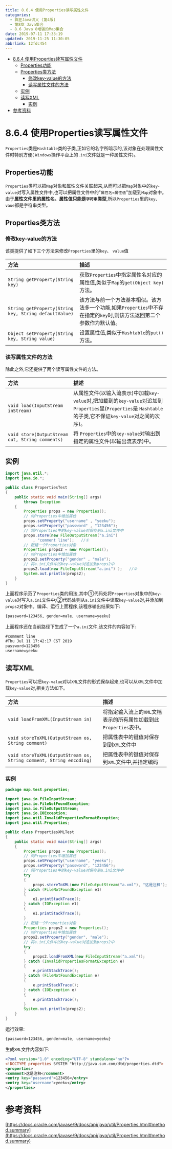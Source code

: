 ```yaml
---
title: 8.6.4 使用Properties读写属性文件
categories: 
  - 疯狂Java讲义 (第4版)
  - 第8章 Java集合
  - 8.6 Java 8增强的Map集合
date: 2019-07-11 17:33:19
updated: 2019-11-25 11:30:05
abbrlink: 12fdc454
---
```

<div id='my_toc'>

- [8.6.4 使用Properties读写属性文件](/JavaReadingNotes/12fdc454/#8-6-4-使用Properties读写属性文件)
    - [Properties功能](/JavaReadingNotes/12fdc454/#Properties功能)
    - [Properties类方法](/JavaReadingNotes/12fdc454/#Properties类方法)
        - [修改key-value的方法](/JavaReadingNotes/12fdc454/#修改key-value的方法)
        - [读写属性文件的方法](/JavaReadingNotes/12fdc454/#读写属性文件的方法)
    - [实例](/JavaReadingNotes/12fdc454/#实例)
    - [读写XML](/JavaReadingNotes/12fdc454/#读写XML)
        - [实例](/JavaReadingNotes/12fdc454/#实例)
- [参考资料](/JavaReadingNotes/12fdc454/#参考资料)

</div>
<!--more-->
<script>if (navigator.platform.toLowerCase() == 'win32'){document.getElementById('my_toc').style.display = 'none';}</script>

<!--end-->
<!--SSTStart-->
# 8.6.4 使用Properties读写属性文件 #
`Properties`类是`Hashtable`类的子类,正如它的名字所暗示的,该对象在处理属性文件时特别方便( `Windows`操作平台上的`.ini`文件就是一种属性文件)。
## Properties功能 ##
`Properties`类可以把`Map`对象和属性文件关联起来,从而可以把`Map`对象中的`key-value`对写入属性文件中,也可以把属性文件中的"`属性名=属性值`"加载到`Map`对象中。由于**属性文件里的属性名、属性值只能是`字符串`类型**,所以`Properties`里的`key`、`vaue`都是字符串类型。
## Properties类方法 ##
### 修改key-value的方法 ###
该类提供了如下三个方法来修改`Properties`里的`key`、 `value`值

|方法|描述|
|:---|:---|
|`String getProperty(String key)`|获取`Properties`中指定属性名对应的属性值,类似于`Map`的`get(Object key)`方法。|
|`String getProperty(String key, String defaultValue)`|该方法与前一个方法基本相似。该方法多一个功能,如果`Properties`中不存在指定的`key`时,则该方法返回第二个参数作为默认值。|
|`Object setProperty(String key, String value)`|设置属性值,类似于`Hashtable`的`put()`方法。|
### 读写属性文件的方法 ###
除此之外,它还提供了两个读写属性文件的方法。

|方法|描述|
|:---|:---|
|`void load(InputStream inStream)`|从属性文件(以输入流表示)中加载`key-value`对,把加载到的`key-value`对追加到`Properties`里(`Properties`是 `Hashtable`的子类,它不保证`key-value`对之间的次序)。|
|`void store(OutputStream out, String comments)`|将 `Properties`中的`key-value`对输出到指定的属性文件(以输出流表示)中。|

## 实例 ##
```java
import java.util.*;
import java.io.*;

public class PropertiesTest
{
    public static void main(String[] args)
        throws Exception
    {
        Properties props = new Properties();
        // 向Properties中增加属性
        props.setProperty("username" , "yeeku");
        props.setProperty("password" , "123456");
        // 将Properties中的key-value对保存到a.ini文件中
        props.store(new FileOutputStream("a.ini")
            , "comment line");   //①
        // 新建一个Properties对象
        Properties props2 = new Properties();
        // 向Properties中增加属性
        props2.setProperty("gender" , "male");
        // 将a.ini文件中的key-value对追加到props2中
        props2.load(new FileInputStream("a.ini") );   //②
        System.out.println(props2);
    }
}
```
上面程序示范了`Properties`类的用法,其中①代码处将`Properties`对象中的`key-value`对写入`a.ini`文件中;②代码处则从`a.ini`文件中读取`key-value`对,并添加到`props2`对象中。编译、运行上面程序,该程序输出结果如下:
```cmd
{password=123456, gender=male, username=yeeku}
```
上面程序还在当前路径下生成了一个`a.ini`文件,该文件的内容如下:
```cmd
#comment line
#Thu Jul 11 17:42:17 CST 2019
password=123456
username=yeeku

```
## 读写XML ##
`Properties`可以把`key-value`对以`XML`文件的形式保存起来,也可以从`XML`文件中加载`key-value`对,相关方法如下。

|方法|描述|
|:---|:---|
|`void loadFromXML(InputStream in)`|将指定输入流上的`XML`文档表示的所有属性加载到此`Properties`表中。|
|`void storeToXML(OutputStream os, String comment)`|把属性表中的键值对保存到到`XML`文件中|
|`void storeToXML(OutputStream os, String comment, String encoding)`|把属性表中的键值对保存到`XML`文件中,并指定编码|
### 实例 ###
```java
package map.test.properties;

import java.io.FileInputStream;
import java.io.FileNotFoundException;
import java.io.FileOutputStream;
import java.io.IOException;
import java.util.InvalidPropertiesFormatException;
import java.util.Properties;

public class PropertiesXMLTest
{
    public static void main(String[] args)
    {
        Properties props = new Properties();
        // 向Properties中增加属性
        props.setProperty("username", "yeeku");
        props.setProperty("password", "123456");
        // 将Properties中的key-value对保存到a.ini文件中
        try
        {
            props.storeToXML(new FileOutputStream("a.xml"), "这是注释");
        } catch (FileNotFoundException e1)
        {
            e1.printStackTrace();
        } catch (IOException e1)
        {
            e1.printStackTrace();
        }
        // 新建一个Properties对象
        Properties props2 = new Properties();
        // 向Properties中增加属性
        props2.setProperty("gender", "male");
        // 将a.ini文件中的key-value对追加到props2中
        try
        {
            props2.loadFromXML(new FileInputStream("a.xml"));
        } catch (InvalidPropertiesFormatException e)
        {
            e.printStackTrace();
        } catch (FileNotFoundException e)
        {
            e.printStackTrace();
        } catch (IOException e)
        {
            e.printStackTrace();
        }
        System.out.println(props2);
    }
}
```
运行效果:
```cmd
{password=123456, gender=male, username=yeeku}
```
生成`XML`文件内容如下:
```xml
<?xml version="1.0" encoding="UTF-8" standalone="no"?>
<!DOCTYPE properties SYSTEM "http://java.sun.com/dtd/properties.dtd">
<properties>
<comment>这是注释</comment>
<entry key="password">123456</entry>
<entry key="username">yeeku</entry>
</properties>
```
<!--SSTStop-->
# 参考资料 #
[https://docs.oracle.com/javase/9/docs/api/java/util/Properties.html#method.summary](https://docs.oracle.com/javase/9/docs/api/java/util/Properties.html#method.summary)
